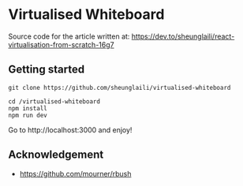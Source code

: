 # Virtualised Whiteboard 

Source code for the article written at: https://dev.to/sheunglaili/react-virtualisation-from-scratch-16g7

## Getting started

```
git clone https://github.com/sheunglaili/virtualised-whiteboard
```
```
cd /virtualised-whiteboard
npm install 
npm run dev
```
Go to http://localhost:3000 and enjoy!

## Acknowledgement 

- https://github.com/mourner/rbush